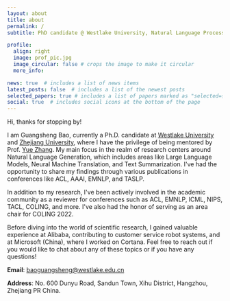 ```yaml
---
layout: about
title: about
permalink: /
subtitle: PhD candidate @ Westlake University, Natural Language Processing.

profile:
  align: right
  image: prof_pic.jpg
  image_circular: false # crops the image to make it circular
  more_info: 

news: true  # includes a list of news items
latest_posts: false  # includes a list of the newest posts
selected_papers: true # includes a list of papers marked as "selected={true}"
social: true  # includes social icons at the bottom of the page
---
```



Hi, thanks for stopping by! 

I am Guangsheng Bao, currently a Ph.D. candidate at [Westlake University](https://www.westlake.edu.cn/) and [Zhejiang University](https://www.zju.edu.cn/), where I have the privilege of being mentored by Prof. [Yue Zhang](https://frcchang.github.io/). My main focus in the realm of research centers around Natural Language Generation, which includes areas like Large Language Models, Neural Machine Translation, and Text Summarization. I've had the opportunity to share my findings through various publications in conferences like ACL, AAAI, EMNLP, and TASLP.

In addition to my research, I've been actively involved in the academic community as a reviewer for conferences such as ACL, EMNLP, ICML, NIPS, TACL, COLING, and more. I've also had the honor of serving as an area chair for COLING 2022.

Before diving into the world of scientific research, I gained valuable experience at Alibaba, contributing to customer service robot systems, and at Microsoft (China), where I worked on Cortana. Feel free to reach out if you would like to chat about any of these topics or if you have any questions!

**Email**: [baoguangsheng@westlake.edu.cn](mailto:baoguangsheng@westlake.edu.cn)

**Address**: No. 600 Dunyu Road, Sandun Town,
Xihu District, Hangzhou, Zhejiang PR China.

